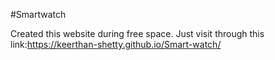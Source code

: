 #Smartwatch

Created this website during free space.
Just visit through this link:https://keerthan-shetty.github.io/Smart-watch/
